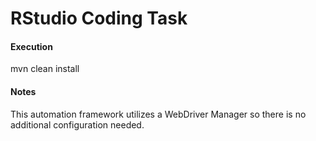 # RStudio Coding Task

#### Execution

mvn clean install

#### Notes
This automation framework utilizes a WebDriver Manager so there is no additional configuration needed.

